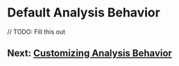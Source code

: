 # Default Analysis Behavior

// TODO: Fill this out

## Next: [Customizing Analysis Behavior](./customizing-analysis-behavior.md)